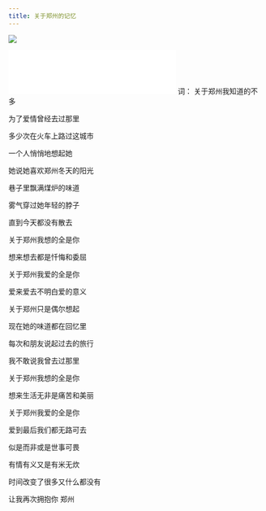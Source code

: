 ```yaml
---
title: 关于郑州的记忆
---
```

![](https://pic1.zhimg.com/80/v2-f486d1714778221560be820cbba8e950_1440w.webp?source=1940ef5c)  
<iframe frameborder="no" border="0" marginwidth="0" marginheight="0" width=330 height=86 src="//music.163.com/outchain/player?type=2&id=1386055858&auto=1&height=66"></iframe>
词：  
关于郑州我知道的不多

为了爱情曾经去过那里

多少次在火车上路过这城市

一个人悄悄地想起她

她说她喜欢郑州冬天的阳光

巷子里飘满煤炉的味道

雾气穿过她年轻的脖子

直到今天都没有散去

关于郑州我想的全是你

想来想去都是忏悔和委屈

关于郑州我爱的全是你

爱来爱去不明白爱的意义

关于郑州只是偶尔想起

现在她的味道都在回忆里

每次和朋友说起过去的旅行

我不敢说我曾去过那里

关于郑州我想的全是你

想来生活无非是痛苦和美丽

关于郑州我爱的全是你

爱到最后我们都无路可去

似是而非或是世事可畏

有情有义又是有米无炊

时间改变了很多又什么都没有

让我再次拥抱你 郑州